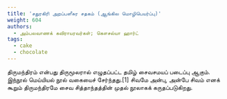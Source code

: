 ```yaml
---
title: 'சதுரகிரி அறப்பளீசுர சதகம் (ஆங்கில மொழிபெயர்ப்பு)'
weight: 604
authors:
  - அம்பலவாணக் கவிராயரவர்கள்; கௌசல்யா ஹார்ட்
tags:
  - cake
  - chocolate
---
```


திருமந்திரம் என்பது திருமூலரால் எழுதப்பட்ட தமிழ் சைவசமயப் படைப்பு ஆகும். இந்நூல் மெய்யியல் நூல் வகையைச் சேர்ந்தது.[1] சிவமே அன்பு, அன்பே சிவம் எனக் கூறும் திருமந்திரமே சைவ சித்தாந்தத்தின் முதல் நூலாகக் கருதப்படுகிறது.